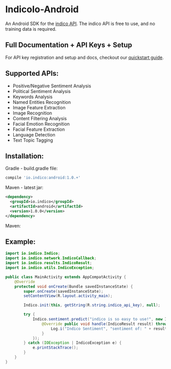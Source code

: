 # IndicoIo-Android

An Android SDK for the [indico API](http://indico.io).
The indico API is free to use, and no training data is required.

Full Documentation + API Keys + Setup
----------------
For API key registration and setup and docs, checkout our [quickstart guide](https://indico.io/docs).

Supported APIs:
------------

- Positive/Negative Sentiment Analysis
- Political Sentiment Analysis
- Keywords Analysis
- Named Entities Recognition
- Image Feature Extraction
- Image Recognition
- Content Filtering Analysis
- Facial Emotion Recognition
- Facial Feature Extraction
- Language Detection
- Text Topic Tagging

Installation:
------------
Gradle - build.gradle file:
```groovy
compile 'io.indico:android:1.0.+'
```

Maven - latest jar:
```xml
<dependency>
  <groupId>io.indico</groupId>
  <artifactId>android</artifactId>
  <version>1.0.0</version>
</dependency>
```

Maven: 

Example:
------------
```java
import io.indico.Indico;
import io.indico.network.IndicoCallback;
import io.indico.results.IndicoResult;
import io.indico.utils.IndicoException;

public class MainActivity extends AppCompatActivity {
    @Override
    protected void onCreate(Bundle savedInstanceState) {
        super.onCreate(savedInstanceState);
        setContentView(R.layout.activity_main);

        Indico.init(this, getString(R.string.indico_api_key), null);

        try {
            Indico.sentiment.predict("indico is so easy to use!", new IndicoCallback<IndicoResult>() {
                @Override public void handle(IndicoResult result) throws IndicoException {
                    Log.i("Indico Sentiment", "sentiment of: " + result.getSentiment());
                }
            });
        } catch (IOException | IndicoException e) {
            e.printStackTrace();
        }
    }
}
```
